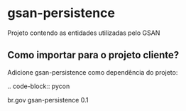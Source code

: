 gsan-persistence
==========

Projeto contendo as entidades utilizadas pelo GSAN

Como importar para o projeto cliente?
------------
Adicione gsan-persistence como dependência do projeto:

.. code-block:: pycon

<dependency>
    <groupId>br.gov</groupId>
    <artifactId>gsan-persistence</artifactId>
    <version>0.1</version>    	
</dependency>

